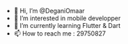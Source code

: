 - 👋 Hi, I’m @DeganiOmaar
- 👀 I’m interested in mobile developper
- 🌱 I’m currently learning Flutter & Dart
- 📫 How to reach me : 29750827

<!---
DeganiOmaar/DeganiOmaar is a ✨ special ✨ repository because its `README.md` (this file) appears on your GitHub profile.
You can click the Preview link to take a look at your changes.
--->
